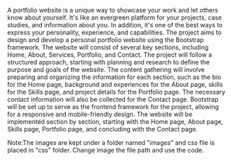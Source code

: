 A portfolio website is a unique way to showcase your work and let others know about yourself. It's like an evergreen platform for your projects, case studies, and information about you. In addition, it's one of the best ways to express your personality, experience, and capabilities.
The project aims to design and develop a personal portfolio website using the Bootstrap framework. The website will consist of several key sections, including Home, About, Services, Portfolio, and Contact. 
The project will follow a structured approach, starting with planning and research to define the purpose and goals of the website. The content gathering will involve preparing and organizing the information for each section, such as the bio for the Home page, background and experiences for the About page, skills for the Skills page, and project details for the Portfolio page. The necessary contact information will also be collected for the Contact page.
Bootstrap will be set up to serve as the frontend framework for the project, allowing for a responsive and mobile-friendly design. The website will be implemented section by section, starting with the Home page, About page, Skills page, Portfolio page, and concluding with the Contact page.



Note:The images are kept under a folder named "images" and css file is placed in "css" folder. Change image the file path and use the code.
